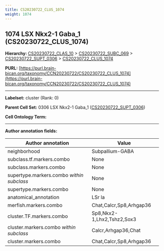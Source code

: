 ```yaml
---
title: CS20230722_CLUS_1074
weight: 1074
---
```

## 1074 LSX Nkx2-1 Gaba_1 (CS20230722_CLUS_1074)
<b>Hierarchy: </b>
[CS20230722_CLAS_10](../CS20230722_CLAS_10) >
[CS20230722_SUBC_069](../CS20230722_SUBC_069) >
[CS20230722_SUPT_0306](../CS20230722_SUPT_0306) >
[CS20230722_CLUS_1074](../CS20230722_CLUS_1074)

**PURL:** [https://purl.brain-bican.org/taxonomy/CCN20230722/CS20230722_CLUS_1074](https://purl.brain-bican.org/taxonomy/CCN20230722/CS20230722_CLUS_1074)

---


**Labelset:** cluster (Rank: 0)

**Parent Cell Set:** 0306 LSX Nkx2-1 Gaba_1 ([CS20230722_SUPT_0306](../CS20230722_SUPT_0306))



**Cell Ontology Term:** 

[MARKER GENES.]: #


---

[TRANSFERRED ANNOTATIONS.]: #


[AUTHOR ANNOTATION FIELDS.]: #


**Author annotation fields:**

| Author annotation | Value |
|-------------------|-------|
|neighborhood|Subpallium-GABA|
|subclass.tf.markers.combo|None|
|subclass.markers.combo|None|
|supertype.markers.combo _within subclass_|None|
|supertype.markers.combo|None|
|anatomical_annotation|LSr la|
|merfish.markers.combo|Chat,Calcr,Sp8,Arhgap36|
|cluster.TF.markers.combo|Sp8,Nkx2-1,Lhx2,Tshz2,Sox3|
|cluster.markers.combo _within subclass_|Calcr,Arhgap36,Chat|
|cluster.markers.combo|Chat,Calcr,Sp8,Arhgap36|
